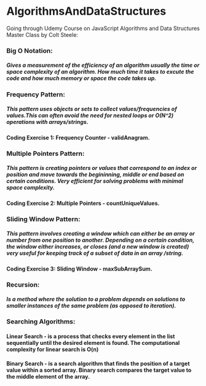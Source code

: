 # AlgorithmsAndDataStructures

Going through Udemy Course on JavaScript Algorithms and Data Structures Master Class by Colt Steele: 


### Big O Notation: 
   #####  Gives a measurement of the efficiency of an algorithm usually the time or space complexity of an algorithm. How much time it takes to excute the code and how much memory or space the code takes up.  


### Frequency Pattern: 
   ##### This pattern uses objects or sets to collect values/frequencies of values.This can often avoid the need for nested loops or O(N^2) operations with arrays/strings. 
  
  
  #### Coding Exercise 1: Frequency Counter - validAnagram. 
  
  
### Multiple Pointers Pattern: 
   ##### This pattern is creating pointers or values that correspond to an index or position and move towards the begininning, middle or end based on certain conditions. Very efficient for solving problems with minimal space complexity. 


  #### Coding Exercise 2: Multiple Pointers - countUniqueValues. 


  ### Sliding Window Pattern: 
   ##### This pattern involves creating a window which can either be an array or number from one position to another. Depending on a certain condition, the window either increases, or closes (and a new window is created) very useful for keeping track of a subset of data in an array /string.
  
  
  #### Coding Exercise 3: Sliding Window - maxSubArraySum. 


### Recursion:  
   #####  Is a method where the solution to a problem depends on solutions to smaller instances of the same problem (as opposed to iteration).

### Searching Algorithms: 
   #### Linear Search - is a process that checks every element in the list sequentially until the desired element is found. The computational complexity for linear search is O(n) 
   
   #### Binary Search - is a search algorithm that finds the position of a target value within a sorted array. Binary search compares the target value to the middle element of the array.
